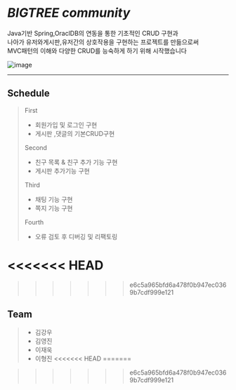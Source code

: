 # _BIGTREE community_

Java기반 Spring,OraclDB의 연동을 통한 기초적인 CRUD 구현과  
나아가 유저와게시판,유저간의 상호작용을 구현하는 프로젝트를 만듦으로써  
MVC패턴의 이해와 다양한 CRUD를 능숙하게 하기 위해 시작했습니다

![image](https://user-images.githubusercontent.com/90390746/144049399-5bde2e6b-9a11-4d42-889d-622a4bc07e98.png)

---

## Schedule

> First
>
> - 회원가입 및 로그인 구현
> - 게시판 ,댓글의 기본CRUD구현
>
> Second
>
> - 친구 목록 & 친구 추가 기능 구현
> - 게시판 추가기능 구현
>
> Third
>
> - 채팅 기능 구현
> - 쪽지 기능 구현
>
> Fourth
>
> - 오류 검토 후 디버깅 및 리팩토링

<<<<<<< HEAD
=======

>>>>>>> e6c5a965bfd6a478f0b947ec0369b7cdf999e121
## Team

> - 김강우
> - 김영진
> - 이재욱
> - 이형진
<<<<<<< HEAD
=======

>>>>>>> e6c5a965bfd6a478f0b947ec0369b7cdf999e121
